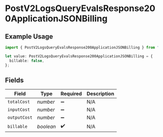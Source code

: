 # PostV2LogsQueryEvalsResponse200ApplicationJSONBilling

## Example Usage

```typescript
import { PostV2LogsQueryEvalsResponse200ApplicationJSONBilling } from "orq-poc-typescript-multi-env-version/models/operations";

let value: PostV2LogsQueryEvalsResponse200ApplicationJSONBilling = {
  billable: false,
};
```

## Fields

| Field              | Type               | Required           | Description        |
| ------------------ | ------------------ | ------------------ | ------------------ |
| `totalCost`        | *number*           | :heavy_minus_sign: | N/A                |
| `inputCost`        | *number*           | :heavy_minus_sign: | N/A                |
| `outputCost`       | *number*           | :heavy_minus_sign: | N/A                |
| `billable`         | *boolean*          | :heavy_check_mark: | N/A                |